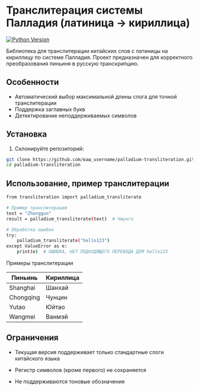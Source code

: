 # Транслитерация системы Палладия (латиница → кириллица)

[![Python Version](https://img.shields.io/badge/python-3.7+-blue.svg)](https://www.python.org/downloads/)

Библиотека для транслитерации китайских слов с латиницы на кириллицу по системе Палладия. 
Проект предназначен для корректного преобразования пиньиня в русскую транскрипцию.

## Особенности

- Автоматический выбор максимальной длины слога для точной транслитерации
- Поддержка заглавных букв
- Детектирование неподдерживаемых символов

## Установка

1. Склонируйте репозиторий:
```bash
git clone https://github.com/ваш_username/palladium-transliteration.git
cd palladium-transliteration
```

## Использование, пример транслитерации
```bash
from transliteration import palladium_transliterate

# Пример транслитерации
text = "Zhongguo"
result = palladium_transliterate(text)  # Чжунго

# Обработка ошибок
try:
    palladium_transliterate("hello123")
except ValueError as e:
    print(e)  # ОШИБКА, НЕТ ПОДХОДЯЩЕГО ПЕРЕВОДА ДЛЯ hello123
```

Примеры транслитерации

| Пиньинь  | Кириллица |
| ------------- | ------------- |
| Shanghai  | Шанхай  |
| Chongqing | Чунцин |
| Yutao | Юйтао |
| Wangmei  | Ванмэй  |


## Ограничения

- Текущая версия поддерживает только стандартные слоги китайского языка

- Регистр символов (кроме первого) не сохраняется

- Не поддерживаются тоновые обозначения
